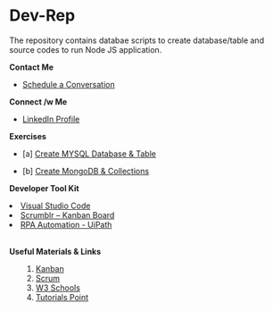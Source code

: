# Dev-Rep
The repository contains databae scripts to create database/table and source codes to run Node JS application.


****Contact Me****
<ul>
<li><a href="https://calendar.google.com/calendar/u/0/r/week?pli=1" rel="nofollow">Schedule a Conversation</a></li>
</ul>


****Connect /w Me****
<ul>
  <li> <a href="https://www.linkedin.com/in/robinson-tilak-40f45ma/" rel="nofollow">LinkedIn Profile</a></li>
</ul>



****Exercises****
<ul>
  <li>[a] <a href="https://github.com/robin-gitrep/DIY-Repos/blob/main/SQL_DB_Scripts.sql" rel="nofollow">Create MYSQL Database & Table</a></li>
</ul>

<ul>
  <li>[b] <a href="https://github.com/robin-gitrep/DIY-Repos/blob/main/SQL_DB_Scripts.sql" rel="nofollow">Create MongoDB & Collections</a></li>
</ul>


****Developer Tool Kit****

<li><a href="https://code.visualstudio.com/download" rel="nofollow">Visual Studio Code</a></li>
<li><a href="http://scrumblr.ca/" rel="nofollow">Scrumblr – Kanban Board</a></li>
<li><a href="https://cloud.uipath.com/nuscridunb/portal_/home" rel="nofollow">RPA Automation - UiPath</a></li>
  

 </br>
 
**Useful Materials & Links**

<ul>
  <ol>
  <li><a href="https://www.atlassian.com/agile/kanban" rel="nofollow">Kanban</a></li>
  <li><a href="https://www.atlassian.com/agile/scrum" rel="nofollow">Scrum</a></li>

  
  <li><a href="https://www.w3schools.com/" rel="nofollow">W3 Schools</a></li>
  <li><a href="https://www.tutorialspoint.com/index.htm" rel="nofollow">Tutorials Point</a></li>
  </ol>    
</ul>
 </br>
 
